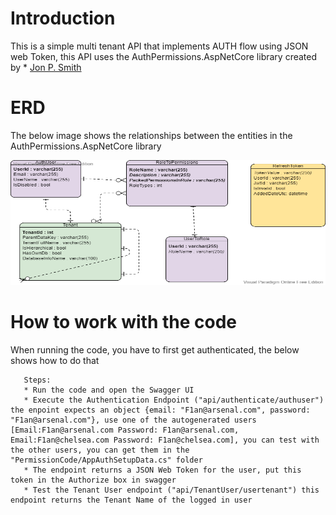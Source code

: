 # Introduction
This is a simple multi tenant API that implements AUTH flow using JSON web Token, this API uses the 
AuthPermissions.AspNetCore library created by * [Jon P. Smith](https://github.com/JonPSmith/AuthPermissions.AspNetCore)

# ERD
The below image shows the relationships between the entities in the AuthPermissions.AspNetCore library

<img src="Images/ER Diagram.png" height="200" width="800"/>

# How to work with the code
When running the code, you have to first get authenticated, the below shows how to do that
 ```
    Steps:
    * Run the code and open the Swagger UI
    * Execute the Authentication Endpoint ("api/authenticate/authuser") the enpoint expects an object {email: "F1an@arsenal.com", password: "F1an@arsenal.com"}, use one of the autogenerated users [Email:F1an@arsenal.com Password: F1an@arsenal.com, Email:F1an@chelsea.com Password: F1an@chelsea.com], you can test with the other users, you can get them in the "PermissionCode/AppAuthSetupData.cs" folder 
    * The endpoint returns a JSON Web Token for the user, put this token in the Authorize box in swagger
    * Test the Tenant User endpoint ("api/TenantUser/usertenant") this endpoint returns the Tenant Name of the logged in user
```

